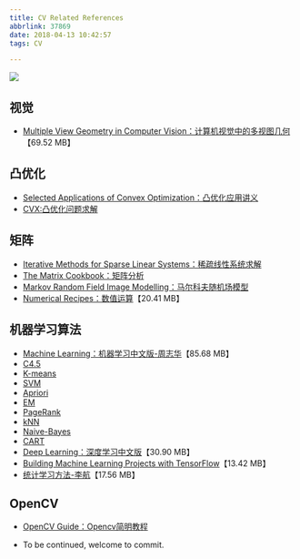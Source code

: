 ```yaml
---
title: CV Related References
abbrlink: 37869
date: 2018-04-13 10:42:57
tags: CV

---
```


![](http://oofx6tpf6.bkt.clouddn.com/moono.jpg)

<!--more-->

## 视觉

- [Multiple View Geometry in Computer Vision：计算机视觉中的多视图几何](http://p73slabes.bkt.clouddn.com/.pdf)【69.52 MB】

## 凸优化
- [Selected Applications of Convex Optimization：凸优化应用讲义](http://p73slabes.bkt.clouddn.com/1.%20Selected%20Applications%20of%20Convex%20Optimization-Springer-Verlag%20Berlin%20Heidelberg%20%282015%29.pdf)
- [CVX:凸优化问题求解](http://p73slabes.bkt.clouddn.com/CVX.pdf)

## 矩阵
- [Iterative Methods for Sparse Linear Systems：稀疏线性系统求解](http://p73slabes.bkt.clouddn.com/2.%20Iterative%20Methods%20for%20Sparse%20Linear%20Systems.pdf)
- [The Matrix Cookbook：矩阵分析](http://p73slabes.bkt.clouddn.com/3.%20The%20Matrix%20Cookbook.pdf)
- [Markov Random Field Image Modelling：马尔科夫随机场模型](http://p73slabes.bkt.clouddn.com/MRF.pdf)
- [Numerical Recipes：数值运算](http://p73slabes.bkt.clouddn.com/numerical_recipes-3E.pdf)【20.41 MB】

## 机器学习算法

- [Machine Learning：机器学习中文版-周志华](http://p73slabes.bkt.clouddn.com/machine-learning.pdf)【85.68 MB】
- [C4.5](http://p73slabes.bkt.clouddn.com/1-C4.5.pdf)
- [K-means](http://p73slabes.bkt.clouddn.com/1-C4.5.pdf)
- [SVM](http://p73slabes.bkt.clouddn.com/3-SVM.pdf)
- [Apriori](http://p73slabes.bkt.clouddn.com/4-Apriori.pdf)
- [EM](http://p73slabes.bkt.clouddn.com/5-EM.pdf)
- [PageRank](http://p73slabes.bkt.clouddn.com/6-PageRank.pdf)
- [kNN](http://p73slabes.bkt.clouddn.com/8-kNN.pdf)
- [Naive-Bayes](http://p73slabes.bkt.clouddn.com/9-Naive-Bayes.pdf)
- [CART](http://p73slabes.bkt.clouddn.com/10-CART.pdf)
- [Deep Learning：深度学习中文版](http://p73slabes.bkt.clouddn.com/Deep%20Learning-Yoshua%20Bengio.pdf)【30.90 MB】
- [Building Machine Learning Projects with TensorFlow](http://p73slabes.bkt.clouddn.com/Building%20Machine%20Learning%20Projects%20with%20TensorFlow.pdf)【13.42 MB】
- [统计学习方法-李航](http://p73slabes.bkt.clouddn.com/statistical-learning-method.pdf)【17.56 MB】

## OpenCV

- [OpenCV Guide：Opencv简明教程](http://p73slabes.bkt.clouddn.com/OpenCV-Guide-Primer.pdf)


- To be continued, welcome to commit.


